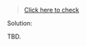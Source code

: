 >[Click here to check](https://leetcode.com/problems/binary-tree-level-order-traversal/)

Solution:  

TBD.
